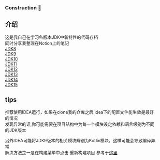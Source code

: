 ### Construction 🚧
## 介绍
这是我自己在学习各版本JDK中新特性的代码存档  
同时分享我整理在Notion上的笔记  
[JDK8](https://seasidetown.notion.site/JDK8-ce3b068baeac460ea54162483826bf6b)  
[JDK9](https://seasidetown.notion.site/JDK9-e39ce52b2c1b41198c302f95a543f822)  
[JDK10](https://seasidetown.notion.site/JDK10-1f7b4cbca315423b8bdcce7101324f94)  
[JDK11]()  
[JDK12]()  
[JDK13]()  
[JDK14]()  
[JDK15]()

## tips

推荐使用IDEA运行，如果在clone我的仓库之后.idea下的配置文件能生效是最好的情况     
发现异常的话,你可能需要在项目结构中为每一个模块设定依赖和语言级别为不同的JDK版本

另外IDEA可能将JDK9版本的相关模块辨别为Kotlin模块，这样可能会导致编译异常  
解决方法之一是在构建菜单中点击 重新构建项目
参考于[这里](https://stackoverflow.com/questions/53497454/intellij-idea-ultimate-2018-3-thinks-my-java-9-project-is-a-kotlin-project)